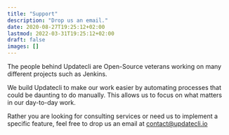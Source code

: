 ```yaml
---
title: "Support"
description: "Drop us an email."
date: 2020-08-27T19:25:12+02:00
lastmod: 2022-03-31T19:25:12+02:00
draft: false
images: []
---
```


The people behind Updatecli are Open-Source veterans working on many different projects such as Jenkins.

We build Updatecli to make our work easier by automating processes that could be daunting to do manually. This allows us to focus on what matters in our day-to-day work.

Rather you are looking for consulting services or need us to implement a specific feature, feel free to drop us an email at [contact@updatecli.io](mailto:contact@updatecli.io)
